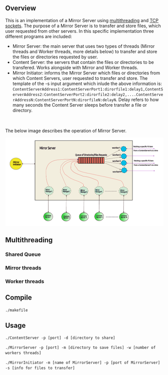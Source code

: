 ## Overview

This is an implementation of a Mirror Server using [multithreading](https://en.wikipedia.org/wiki/Thread_(computing)#Multithreading) and [TCP sockets](https://en.wikipedia.org/wiki/Network_socket). The purpose of a Mirror Server is to transfer and store files, which user requested from other servers. In this specific implementation three different programs are included:

- Mirror Server: the main server that uses two types of threads (Mirror threads and Worker threads, more details below) to transfer and store the files or directories requested by user.
- Content Server: the servers that contain the files or directories to be transfered. Works alongside with Mirror and Worker threads.
- Mirror Initiator: informs the Mirror Server which files or directories from which Content Servers, user requested to transfer and store. The template of the -s input argument which inlude the above information is: `ContentServerAddress1:ContentServerPort1:dirorfile1:delay1,ContentServerAddress2:ContentServerPort2:dirorfile2:delay2,....ContentServerAddressN:ContentServerPortN:dirorfileN:delayN`. Delay refers to how many seconds the Content Server sleeps before transfer a file or directory.
<br />
<br />
The below image describes the operation of Mirror Server.

![structure](https://github.com/chanioxaris/Multithreaded-MirrorServer/blob/master/img/structure.png)

## Multithreading

### Shared Queue

### Mirror threads

### Worker threads

## Compile

`./makefile`

## Usage

`./ContentServer -p [port] -d [directory to share]`

`./MirrorServer -p [port] -m [directory to save files] -w [number of workers threads]`

`./MirrorInitiator -m [name of MirrorServer] -p [port of MirrorServer] -s [info for files to transfer]`
